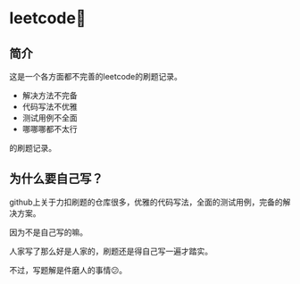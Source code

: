 # leetcode🚀
## 简介
这是一个各方面都不完善的leetcode的刷题记录。

- 解决方法不完备
- 代码写法不优雅
- 测试用例不全面
- 哪哪哪都不太行

的刷题记录。

## 为什么要自己写？
github上关于力扣刷题的仓库很多，优雅的代码写法，全面的测试用例，完备的解决方案。

因为不是自己写的嘛。

人家写了那么好是人家的，刷题还是得自己写一遍才踏实。

不过，写题解是件磨人的事情😕。
